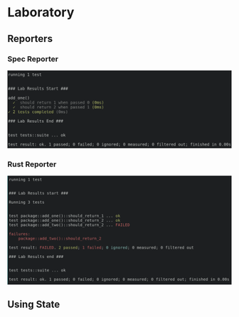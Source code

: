 # Laboratory

## Reporters
### Spec Reporter
![Spec Reporter](images/reporter-spec.png "Spec Reporter")
### Rust Reporter
![Rust Reporter](images/reporter-rust.png "Rust Reporter")

## Using State


